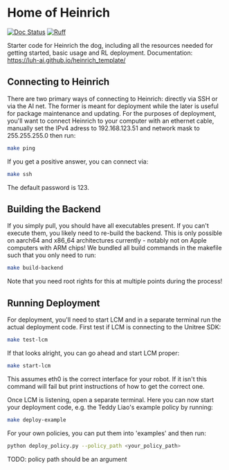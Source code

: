 # Home of Heinrich

[![Doc Status](https://github.com/LUH-AI/heinrich_template/actions/workflows/docs.yaml/badge.svg)](https://github.com/LUH-AI/heinrich_template/actions/workflows/docs.yaml)
[![Ruff](https://img.shields.io/endpoint?url=https://raw.githubusercontent.com/astral-sh/ruff/main/assets/badge/v2.json)](https://github.com/astral-sh/ruff)


Starter code for Heinrich the dog, including all the resources needed for getting started, basic usage and RL deployment.
Documentation: https://luh-ai.github.io/heinrich_template/

## Connecting to Heinrich

There are two primary ways of connecting to Heinrich: directly via SSH or via the AI net. The former is meant for deployment while the later is useful for package maintenance and updating.
For the purposes of deployment, you'll want to connect Heinrich to your computer with an ethernet cable, manually set the IPv4 adress to 192.168.123.51 and network mask to 255.255.255.0 then run:

```bash
make ping
```

If you get a positive answer, you can connect via:
```bash
make ssh
```
The default password is 123.

## Building the Backend

If you simply pull, you should have all executables present. If you can't execute them, you likely need to re-build the backend. This is only possible on aarch64 and x86_64 architectures currently - notably not on Apple computers with ARM chips!
We bundled all build commands in the makefile such that you only need to run:

```bash
make build-backend
```

Note that you need root rights for this at multiple points during the process!

## Running Deployment

For deployment, you'll need to start LCM and in a separate terminal run the actual deployment code. First test if LCM is connecting to the Unitree SDK:

```bash
make test-lcm
```

If that looks alright, you can go ahead and start LCM proper:

```bash
make start-lcm
```
This assumes eth0 is the correct interface for your robot. If it isn't this command will fail but print instructions of how to get the correct one.

Once LCM is listening, open a separate terminal. Here you can now start your deployment code, e.g. the Teddy Liao's example policy by running:

```bash
make deploy-example
```

For your own policies, you can put them into 'examples' and then run:
```bash
python deploy_policy.py --policy_path <your_policy_path>
```
TODO: policy path should be an argument
